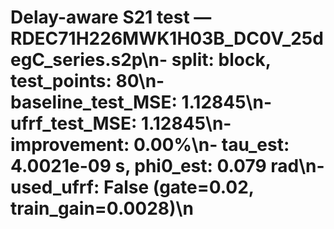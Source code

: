 # Delay-aware S21 test — RDEC71H226MWK1H03B_DC0V_25degC_series.s2p\n- split: block, test_points: 80\n- baseline_test_MSE: 1.12845\n- ufrf_test_MSE: 1.12845\n- improvement: 0.00%\n- tau_est: 4.0021e-09 s, phi0_est: 0.079 rad\n- used_ufrf: False (gate=0.02, train_gain=0.0028)\n